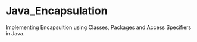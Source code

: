 # Java_Encapsulation
Implementing Encapsultion using Classes, Packages and Access Specifiers in Java.
